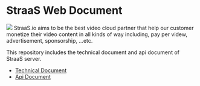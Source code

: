 # StraaS Web Document
![](https://event.livehouse.in/straas.io/admintool/images/logo.png)
StraaS.io aims to be the best video cloud partner that help our customer monetize their video content in all kinds of way including, pay per videw, advertisement, sponsorship, ...etc.

This repository includes the technical document and api document of StraaS server.

* [Technical Document](https://github.com/StraaS/web-document/wiki)
* [Api Document](https://straas.github.io/web-document/)
